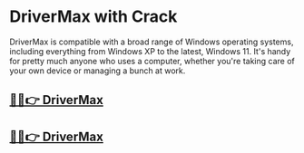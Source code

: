 # DriverMax with Crack 

DriverMax is compatible with a broad range of Windows operating systems, including everything from Windows XP to the latest, Windows 11. It's handy for pretty much anyone who uses a computer, whether you're taking care of your own device or managing a bunch at work. 

## [🎉🚀👉 DriverMax](https://alipc.pro/dl)

## [🎉🚀👉 DriverMax](https://alipc.pro/dl)
